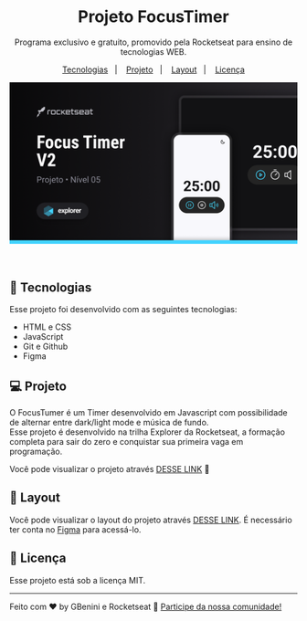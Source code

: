<h1 align="center"> Projeto FocusTimer </h1>

<p align="center">
Programa exclusivo e gratuito, promovido pela Rocketseat para ensino de tecnologias WEB.
</p>

<p align="center">
  <a href="#-tecnologias">Tecnologias</a>&nbsp;&nbsp;&nbsp;|&nbsp;&nbsp;&nbsp;
  <a href="#-projeto">Projeto</a>&nbsp;&nbsp;&nbsp;|&nbsp;&nbsp;&nbsp;
  <a href="#-layout">Layout</a>&nbsp;&nbsp;&nbsp;|&nbsp;&nbsp;&nbsp;
  <a href="#memo-licença">Licença</a>
</p>

<p align="center">
  <img alt="projeto FocusTimer" src="img/Cover.png">
</p>



<br>



## 🚀 Tecnologias

Esse projeto foi desenvolvido com as seguintes tecnologias:

- HTML e CSS
- JavaScript
- Git e Github
- Figma

## 💻 Projeto

O FocusTumer é um Timer desenvolvido em Javascript com possibilidade de alternar entre dark/light mode e música de fundo.
<br>
Esse projeto é desenvolvido na trilha Explorer da Rocketseat, a formação completa para sair do zero e conquistar sua primeira vaga em programação.

Você pode visualizar o projeto através [DESSE LINK](https://gbenini.github.io/imc-project/) 👀

## 🔖 Layout

Você pode visualizar o layout do projeto através [DESSE LINK](https://www.figma.com/file/vUj1NciqPJgVyXDPAiZu8I/Focus-Timer-V2-%E2%80%A2-Projeto-Explorer-(Community)?type=design&node-id=1422-28&mode=design&t=FlryPj1nbKqdnNp2-0). É necessário ter conta no [Figma](https://figma.com) para acessá-lo.

## :memo: Licença

Esse projeto está sob a licença MIT.

---

Feito com ♥ by GBenini e Rocketseat :wave: [Participe da nossa comunidade!](https://discord.gg/rocketseat)